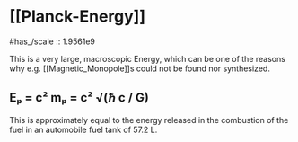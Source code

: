 
# [[Planck-Energy]] 

#has_/scale :: 1.9561e9

This is a very large, macroscopic Energy, 
which can be one of the reasons why e.g. [[Magnetic_Monopole]]s 
could not be found nor synthesized. 

## Eₚ = c² mₚ = c² √(ℏ c / G) 

This is approximately equal to the energy released 
in the combustion of the fuel in an automobile fuel tank of 57.2 L. 

